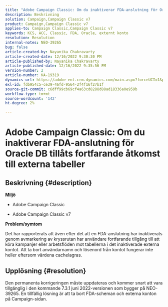 ```yaml
---
title: "Adobe Campaign Classic: Om du inaktiverar FDA-anslutning för Oracle DB tillåts fortfarande åtkomst till externa tabeller"
description: Beskrivning
solution: Campaign,Campaign Classic v7
product: Campaign,Campaign Classic v7
applies-to: Campaign Classic,Campaign Classic v7
keywords: KCS, ACC, Classic, FDA, Oracle, externt konto
resolution: Resolution
internal-notes: NEO-39265
bug: false
article-created-by: Nayanika Chakravarty
article-created-date: 12/16/2022 9:30:30 PM
article-published-by: Nayanika Chakravarty
article-published-date: 12/16/2022 9:35:56 PM
version-number: 2
article-number: KA-19319
dynamics-url: https://adobe-ent.crm.dynamics.com/main.aspx?forceUCI=1&pagetype=entityrecord&etn=knowledgearticle&id=1119dbd7-887d-ed11-81ac-6045bd006079
exl-id: fdb954c5-ce39-46fd-9564-2f4f16f27b1f
source-git-commit: c6dff99cb69cf4a63cd8288d88ad18336a0e959b
workflow-type: tm+mt
source-wordcount: '142'
ht-degree: 2%

---
```


# Adobe Campaign Classic: Om du inaktiverar FDA-anslutning för Oracle DB tillåts fortfarande åtkomst till externa tabeller

## Beskrivning {#description}


<b>Miljö</b>

- Adobe Campaign Classic

- Adobe Campaign Classic v7

<b>Problem/symtom</b>

Det har rapporterats att även efter det att en FDA-anslutning har inaktiverats genom avmarkering av kryssrutan har användare fortfarande tillgång till att köra kampanjer eller arbetsflöden mot tabellerna i det inaktiverade externa kontot. Att ta bort användarnamn och lösenord från kontot fungerar inte heller eftersom värdena cachelagras.






## Upplösning {#resolution}


Den permanenta korrigeringen måste uppdateras och kommer snart att vara tillgänglig i den kommande 7.3.1 juni 2022-versionen som bygger på NEO-39265. En tillfällig lösning är att ta bort FDA-scheman och externa konton på Campaign-sidan.

